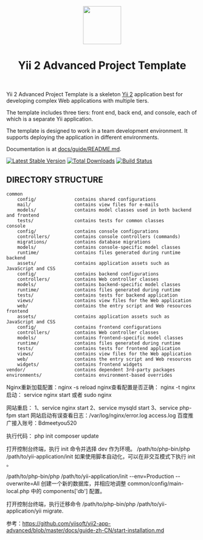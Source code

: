 <p align="center">
    <a href="https://github.com/yiisoft" target="_blank">
        <img src="https://avatars0.githubusercontent.com/u/993323" height="100px">
    </a>
    <h1 align="center">Yii 2 Advanced Project Template</h1>
    <br>
</p>

Yii 2 Advanced Project Template is a skeleton [Yii 2](http://www.yiiframework.com/) application best for
developing complex Web applications with multiple tiers.

The template includes three tiers: front end, back end, and console, each of which
is a separate Yii application.

The template is designed to work in a team development environment. It supports
deploying the application in different environments.

Documentation is at [docs/guide/README.md](docs/guide/README.md).

[![Latest Stable Version](https://img.shields.io/packagist/v/yiisoft/yii2-app-advanced.svg)](https://packagist.org/packages/yiisoft/yii2-app-advanced)
[![Total Downloads](https://img.shields.io/packagist/dt/yiisoft/yii2-app-advanced.svg)](https://packagist.org/packages/yiisoft/yii2-app-advanced)
[![Build Status](https://travis-ci.org/yiisoft/yii2-app-advanced.svg?branch=master)](https://travis-ci.org/yiisoft/yii2-app-advanced)

DIRECTORY STRUCTURE
-------------------

```
common
    config/              contains shared configurations
    mail/                contains view files for e-mails
    models/              contains model classes used in both backend and frontend
    tests/               contains tests for common classes    
console
    config/              contains console configurations
    controllers/         contains console controllers (commands)
    migrations/          contains database migrations
    models/              contains console-specific model classes
    runtime/             contains files generated during runtime
backend
    assets/              contains application assets such as JavaScript and CSS
    config/              contains backend configurations
    controllers/         contains Web controller classes
    models/              contains backend-specific model classes
    runtime/             contains files generated during runtime
    tests/               contains tests for backend application    
    views/               contains view files for the Web application
    web/                 contains the entry script and Web resources
frontend
    assets/              contains application assets such as JavaScript and CSS
    config/              contains frontend configurations
    controllers/         contains Web controller classes
    models/              contains frontend-specific model classes
    runtime/             contains files generated during runtime
    tests/               contains tests for frontend application
    views/               contains view files for the Web application
    web/                 contains the entry script and Web resources
    widgets/             contains frontend widgets
vendor/                  contains dependent 3rd-party packages
environments/            contains environment-based overrides
```

Nginx重新加载配置：nginx -s reload
nginx查看配置是否正确： nginx -t
nginx启动： service nginx start 或者 sudo nginx

网站重启：
1、service nginx start
2、service mysqld start
3、service php-fpm start
网站启动有误查看日志：/var/log/nginx/error.log access.log
百度推广接入账号：Bdmeetyou520


执行代码：
php init
composer update

打开控制台终端，执行 init 命令并选择 dev 作为环境。
/path/to/php-bin/php /path/to/yii-application/init
如果使用脚本自动化，可以在非交互模式下执行 init 。

/path/to/php-bin/php /path/to/yii-application/init --env=Production --overwrite=All
创建一个新的数据库，并相应地调整 common/config/main-local.php 中的 components['db'] 配置。

打开控制台终端，执行迁移命令 /path/to/php-bin/php /path/to/yii-application/yii migrate.

参考：https://github.com/yiisoft/yii2-app-advanced/blob/master/docs/guide-zh-CN/start-installation.md